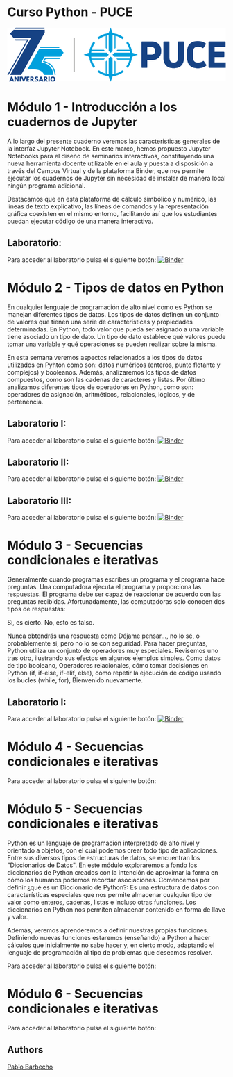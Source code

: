 # Curso Python - PUCE

![logo](logo.png)
# Módulo 1 - Introducción a los cuadernos de Jupyter

A lo largo del presente cuaderno veremos las características generales de la interfaz Jupyter Notebook. En este marco, hemos propuesto Jupyter Notebooks para el diseño de seminarios interactivos, constituyendo una nueva herramienta docente utilizable en el aula y puesta a disposición a través del Campus Virtual y de la plataforma Binder, que nos permite ejecutar los cuadernos de Jupyter sin necesidad de instalar de manera local ningún programa adicional.



Destacamos que en esta plataforma de cálculo simbólico y numérico, las líneas de texto explicativo, las líneas de comandos y la representación gráfica coexisten en el mismo entorno, facilitando así que los estudiantes puedan ejecutar código de una manera interactiva.

## Laboratorio: 
Para acceder al laboratorio pulsa el siguiente botón:
[![Binder](https://mybinder.org/badge_logo.svg)](https://mybinder.org/v2/gh/Pbarbecho/Curso_Python.git/main?labpath=Introduccion_Jupyter.ipynb)


# Módulo 2 - Tipos de datos en Python

En cualquier lenguaje de programación de alto nivel como es Python se manejan diferentes tipos de datos. Los tipos de datos definen un conjunto de valores que tienen una serie de características y propiedades determinadas. En Python, todo valor que pueda ser asignado a una variable tiene asociado un tipo de dato. Un tipo de dato establece qué valores puede tomar una variable y qué operaciones se pueden realizar sobre la misma. 

En esta semana veremos aspectos relacionados a los tipos de datos utilizados en Pyhton como son: datos numéricos (enteros, punto flotante y complejos) y booleanos. Además, analizaremos los tipos de datos compuestos, como són las cadenas de caracteres y listas. Por último analizamos diferentes tipos de operadores en Python, como son: operadores de asignación, aritméticos, relacionales, lógicos, y de pertenencia.

## Laboratorio I: 
Para acceder al laboratorio pulsa el siguiente botón:
[![Binder](https://mybinder.org/badge_logo.svg)](https://mybinder.org/v2/gh/Pbarbecho/Curso_Python.git/main?labpath=Variables.ipynb)

## Laboratorio II: 
Para acceder al laboratorio pulsa el siguiente botón:
[![Binder](https://mybinder.org/badge_logo.svg)](https://mybinder.org/v2/gh/Pbarbecho/Curso_Python.git/main?labpath=TiposdeDatos_I.ipynb)

## Laboratorio III: 
Para acceder al laboratorio pulsa el siguiente botón:
[![Binder](https://mybinder.org/badge_logo.svg)](https://mybinder.org/v2/gh/Pbarbecho/Curso_Python.git/main?labpath=TiposdeDatos_II.ipynb)


# Módulo 3 - Secuencias condicionales e iterativas

Generalmente cuando programas escribes un programa y el programa hace preguntas. Una computadora ejecuta el programa y proporciona las respuestas. El programa debe ser capaz de reaccionar de acuerdo con las preguntas recibidas. Afortunadamente, las computadoras solo conocen dos tipos de respuestas:

Si, es cierto.
No, esto es falso.

Nunca obtendrás una respuesta como Déjame pensar..., no lo sé, o probablemente sí, pero no lo sé con seguridad. Para hacer preguntas, Python utiliza un conjunto de operadores muy especiales. Revisemos uno tras otro, ilustrando sus efectos en algunos ejemplos simples. Como datos de tipo booleano, Operadores relacionales, cómo tomar decisiones en Python (if, if-else, if-elif, else), cómo repetir la ejecución de código usando los bucles (while, for), Bienvenido nuevamente.

## Laboratorio I: 
Para acceder al laboratorio pulsa el siguiente botón:
[![Binder](https://mybinder.org/badge_logo.svg)](https://mybinder.org/v2/gh/Pbarbecho/Curso_Python.git/main?labpath=TiposdeDatos_I.ipynb)

# Módulo 4 - Secuencias condicionales e iterativas

Para acceder al laboratorio pulsa el siguiente botón:

# Módulo 5 - Secuencias condicionales e iterativas

Python es un lenguaje de programación interpretado de alto nivel y orientado a objetos, con el cual podemos crear todo tipo de aplicaciones. Entre sus diversos tipos de estructuras de datos, se encuentran los "Diccionarios de Datos". En este módulo exploraremos a fondo los diccionarios de Python creados con la intención de aproximar la forma en cómo los humanos podemos recordar asociaciones. Comencemos por definir ¿qué es un Diccionario de Python?: Es una estructura de datos con características especiales que nos permite almacenar cualquier tipo de valor como enteros, cadenas, listas e incluso otras funciones. Los diccionarios en Python nos permiten almacenar contenido en forma de llave y valor. 

Además, veremos aprenderemos a definir nuestras propias funciones. Definiendo nuevas funciones estaremos (enseñando) a Python a hacer cálculos que inicialmente no sabe hacer y, en cierto modo, adaptando el lenguaje de programación al tipo de problemas que deseamos resolver.


Para acceder al laboratorio pulsa el siguiente botón:

# Módulo 6 - Secuencias condicionales e iterativas
Para acceder al laboratorio pulsa el siguiente botón:



## Authors ##
[Pablo Barbecho](https://www.pbarbecho.com)
